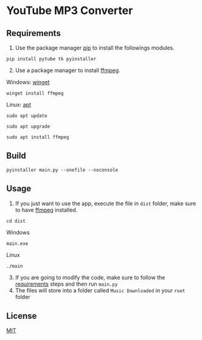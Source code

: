 # YouTube MP3 Converter

## Requirements

1. Use the package manager [pip](https://pip.pypa.io/en/stable/) to install the followings modules.

```
pip install pytube tk pyinstaller
```

2. Use a package manager to install [ffmpeg](https://ffmpeg.org/download.html).

Windows: [winget](https://learn.microsoft.com/es-es/windows/package-manager/winget/)
```
winget install ffmpeg
```
Linux: [apt](https://help.ubuntu.com/kubuntu/desktopguide/es/apt-get.html)
```
sudo apt update
```
```
sudo apt upgrade
```
```
sudo apt install ffmpeg
```

## Build

```
pyinstaller main.py --onefile --noconsole
```

## Usage
1. If you just want to use the app, execute the file in ``dist`` folder, make sure to have [ffmpeg](https://ffmpeg.org/download.html) installed.

```
cd dist
```
Windows
```
main.exe
```
Linux
```
./main
```
3. If you are going to modify the code, make sure to follow the [requirements](https://github.com/Gokruzk/python_youtube_converter/tree/main?tab=readme-ov-file#requirements) steps and then run ``main.py``
4. The files will store into a folder called ``Music Downloaded`` in your ``root`` folder

## License

[MIT](https://choosealicense.com/licenses/mit/)
